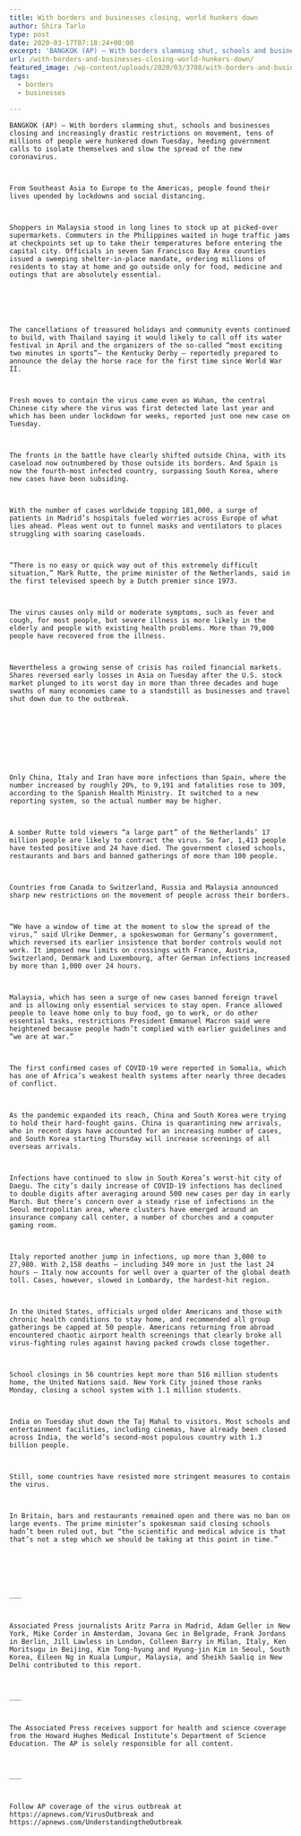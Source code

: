 ```yaml
---
title: With borders and businesses closing, world hunkers down
author: Shira Tarlo
type: post
date: 2020-03-17T07:18:24+00:00
excerpt: 'BANGKOK (AP) — With borders slamming shut, schools and businesses closing and increasingly drastic restrictions on movement, tens of millions of people were hunkered down Tuesday, heeding government calls to isolate themselves and slow the spread of the new coronavirus.From Southeast Asia to Europe to the Americas, people found their lives upended by lockdowns and&hellip;'
url: /with-borders-and-businesses-closing-world-hunkers-down/
featured_image: /wp-content/uploads/2020/03/3708/with-borders-and-businesses-closing-world-hunkers-down.jpg
tags:
  - borders
  - businesses

---
```

  
    BANGKOK (AP) — With borders slamming shut, schools and businesses closing and increasingly drastic restrictions on movement, tens of millions of people were hunkered down Tuesday, heeding government calls to isolate themselves and slow the spread of the new coronavirus.
  
  
  
    From Southeast Asia to Europe to the Americas, people found their lives upended by lockdowns and social distancing.
  
  
  
    Shoppers in Malaysia stood in long lines to stock up at picked-over supermarkets. Commuters in the Philippines waited in huge traffic jams at checkpoints set up to take their temperatures before entering the capital city. Officials in seven San Francisco Bay Area counties issued a sweeping shelter-in-place mandate, ordering millions of residents to stay at home and go outside only for food, medicine and outings that are absolutely essential.
  
  
  
  
  
  
    The cancellations of treasured holidays and community events continued to build, with Thailand saying it would likely to call off its water festival in April and the organizers of the so-called “most exciting two minutes in sports”— the Kentucky Derby — reportedly prepared to announce the delay the horse race for the first time since World War II.
  
  
  
    Fresh moves to contain the virus came even as Wuhan, the central Chinese city where the virus was first detected late last year and which has been under lockdown for weeks, reported just one new case on Tuesday.
  
  
  
    The fronts in the battle have clearly shifted outside China, with its caseload now outnumbered by those outside its borders. And Spain is now the fourth-most infected country, surpassing South Korea, where new cases have been subsiding.
  
  
  
    With the number of cases worldwide topping 181,000, a surge of patients in Madrid’s hospitals fueled worries across Europe of what lies ahead. Pleas went out to funnel masks and ventilators to places struggling with soaring caseloads.
  
  
  
    “There is no easy or quick way out of this extremely difficult situation,” Mark Rutte, the prime minister of the Netherlands, said in the first televised speech by a Dutch premier since 1973.
  
  
  
    The virus causes only mild or moderate symptoms, such as fever and cough, for most people, but severe illness is more likely in the elderly and people with existing health problems. More than 79,000 people have recovered from the illness.
  
  
  
    Nevertheless a growing sense of crisis has roiled financial markets. Shares reversed early losses in Asia on Tuesday after the U.S. stock market plunged to its worst day in more than three decades and huge swaths of many economies came to a standstill as businesses and travel shut down due to the outbreak.
  
  
  
  
  
  
  
  
  
    Only China, Italy and Iran have more infections than Spain, where the number increased by roughly 20%, to 9,191 and fatalities rose to 309, according to the Spanish Health Ministry. It switched to a new reporting system, so the actual number may be higher.
  
  
  
    A somber Rutte told viewers “a large part” of the Netherlands’ 17 million people are likely to contract the virus. So far, 1,413 people have tested positive and 24 have died. The government closed schools, restaurants and bars and banned gatherings of more than 100 people.
  
  
  
    Countries from Canada to Switzerland, Russia and Malaysia announced sharp new restrictions on the movement of people across their borders.
  
  
  
    “We have a window of time at the moment to slow the spread of the virus,” said Ulrike Demmer, a spokeswoman for Germany’s government, which reversed its earlier insistence that border controls would not work. It imposed new limits on crossings with France, Austria, Switzerland, Denmark and Luxembourg, after German infections increased by more than 1,000 over 24 hours.
  
  
  
    Malaysia, which has seen a surge of new cases banned foreign travel and is allowing only essential services to stay open. France allowed people to leave home only to buy food, go to work, or do other essential tasks, restrictions President Emmanuel Macron said were heightened because people hadn’t complied with earlier guidelines and “we are at war.”
  
  
  
    The first confirmed cases of COVID-19 were reported in Somalia, which has one of Africa’s weakest health systems after nearly three decades of conflict.
  
  
  
    As the pandemic expanded its reach, China and South Korea were trying to hold their hard-fought gains. China is quarantining new arrivals, who in recent days have accounted for an increasing number of cases, and South Korea starting Thursday will increase screenings of all overseas arrivals.
  
  
  
    Infections have continued to slow in South Korea’s worst-hit city of Daegu. The city’s daily increase of COVID-19 infections has declined to double digits after averaging around 500 new cases per day in early March. But there’s concern over a steady rise of infections in the Seoul metropolitan area, where clusters have emerged around an insurance company call center, a number of churches and a computer gaming room.
  
  
  
    Italy reported another jump in infections, up more than 3,000 to 27,980. With 2,158 deaths — including 349 more in just the last 24 hours — Italy now accounts for well over a quarter of the global death toll. Cases, however, slowed in Lombardy, the hardest-hit region.
  
  
  
    In the United States, officials urged older Americans and those with chronic health conditions to stay home, and recommended all group gatherings be capped at 50 people. Americans returning from abroad encountered chaotic airport health screenings that clearly broke all virus-fighting rules against having packed crowds close together.
  
  
  
    School closings in 56 countries kept more than 516 million students home, the United Nations said. New York City joined those ranks Monday, closing a school system with 1.1 million students.
  
  
  
    India on Tuesday shut down the Taj Mahal to visitors. Most schools and entertainment facilities, including cinemas, have already been closed across India, the world’s second-most populous country with 1.3 billion people.
  
  
  
    Still, some countries have resisted more stringent measures to contain the virus.
  
  
  
    In Britain, bars and restaurants remained open and there was no ban on large events. The prime minister’s spokesman said closing schools hadn’t been ruled out, but “the scientific and medical advice is that that’s not a step which we should be taking at this point in time.”
  
  
  
  
  
  
    ___
  
  
  
    Associated Press journalists Aritz Parra in Madrid, Adam Geller in New York, Mike Corder in Amsterdam, Jovana Gec in Belgrade, Frank Jordans in Berlin, Jill Lawless in London, Colleen Barry in Milan, Italy, Ken Moritsugu in Beijing, Kim Tong-hyung and Hyung-jin Kim in Seoul, South Korea, Eileen Ng in Kuala Lumpur, Malaysia, and Sheikh Saaliq in New Delhi contributed to this report.
  
  
  
    ___
  
  
  
    The Associated Press receives support for health and science coverage from the Howard Hughes Medical Institute’s Department of Science Education. The AP is solely responsible for all content.
  
  
  
    ___
  
  
  
    Follow AP coverage of the virus outbreak at https://apnews.com/VirusOutbreak and https://apnews.com/UnderstandingtheOutbreak
  
